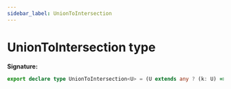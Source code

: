 ```yaml
---
sidebar_label: UnionToIntersection
---
```

# UnionToIntersection type

**Signature:**

```typescript
export declare type UnionToIntersection<U> = (U extends any ? (k: U) => void : never) extends (k: infer I) => void ? I : never;
```
